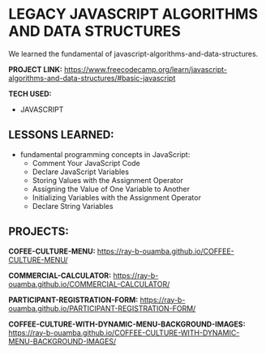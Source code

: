 
# LEGACY JAVASCRIPT ALGORITHMS AND DATA STRUCTURES
We learned the fundamental of javascript-algorithms-and-data-structures.  

**PROJECT LINK:** https://www.freecodecamp.org/learn/javascript-algorithms-and-data-structures/#basic-javascript

**TECH USED:** 
* JAVASCRIPT
  
## LESSONS LEARNED:
* fundamental programming concepts in JavaScript:
     * Comment Your JavaScript Code
     * Declare JavaScript Variables
     * Storing Values with the Assignment Operator
     * Assigning the Value of One Variable to Another
     * Initializing Variables with the Assignment Operator
     * Declare String Variables

## PROJECTS:

**COFEE-CULTURE-MENU:** https://ray-b-ouamba.github.io/COFFEE-CULTURE-MENU/

**COMMERCIAL-CALCULATOR:** https://ray-b-ouamba.github.io/COMMERCIAL-CALCULATOR/

**PARTICIPANT-REGISTRATION-FORM:** https://ray-b-ouamba.github.io/PARTICIPANT-REGISTRATION-FORM/

**COFFEE-CULTURE-WITH-DYNAMIC-MENU-BACKGROUND-IMAGES:** https://ray-b-ouamba.github.io/COFFEE-CULTURE-WITH-DYNAMIC-MENU-BACKGROUND-IMAGES/



